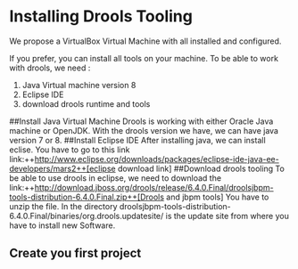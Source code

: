 # Installing Drools Tooling

We propose a VirtualBox Virtual Machine with all installed and configured.

If you prefer, you can install all tools on your machine.
To be able to work with drools, we need : 
1) Java Virtual machine version 8
2) Eclipse IDE
3) download drools runtime and tools

##Install Java Virtual Machine
Drools is working with either Oracle Java machine or OpenJDK. With the drools version we have, we can have java version 7 or 8.
##Install Eclipse IDE
After installing java, we can install eclise. You have to go to this link link:++http://www.eclipse.org/downloads/packages/eclipse-ide-java-ee-developers/mars2++[eclipse download link]
##Download drools tooling
To be able to use drools in eclipse, we need to download the link:++http://download.jboss.org/drools/release/6.4.0.Final/droolsjbpm-tools-distribution-6.4.0.Final.zip++[Drools and jbpm tools]
You have to unzip the file. In the directory droolsjbpm-tools-distribution-6.4.0.Final/binaries/org.drools.updatesite/ is the update site from where you have to install new Software.
## Create you first project



